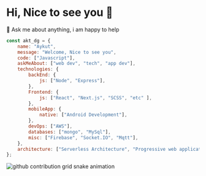 # Hi, Nice to see you 👋
💬 Ask me about anything, i am happy to help
  
<!--<img align="right" alt="GIF" src="https://github.com/abhisheknaiidu/abhisheknaiidu/blob/master/code.gif?raw=true" width="350" height="480" />-->

```javascript
const akt_dg = {
    name: "Aykut",
    message: "Welcome, Nice to see you",
    code: ["Javascript"],
    askMeAbout: ["web dev", "tech", "app dev"],
    technologies: {
        backEnd: {
            js: ["Node", "Express"],
        },
        Frontend: {
            js: ["React", "Next.js", "SCSS", "etc" ],
        },
        mobileApp: {
            native: ["Android Development"],
        },
        devOps: ["AWS"],
        databases: ["mongo", "MySql"],
        misc: ["Firebase", "Socket.IO", "Mqtt"],
    },
    architecture: ["Serverless Architecture", "Progressive web applications", "Single page applications"],
};
```
  
<!--if you like what i do, maybe consider buying me a coffee/tea 🥺👉👈-->

<!-- <a href="https://www.buymeacoffee.com/abhisheknaiidu" target="_blank"><img src="https://cdn.buymeacoffee.com/buttons/v2/default-red.png" alt="Buy Me A Coffee" width="150" ></a>[](url)-->


<picture>
  <source media="(prefers-color-scheme: dark)" srcset="https://raw.githubusercontent.com/wildgenie/wildgenie/output/github-contribution-grid-snake-dark.svg">
  <source media="(prefers-color-scheme: light)" srcset="https://raw.githubusercontent.com/wildgenie/wildgenie/output/github-contribution-grid-snake.svg">
  <img alt="github contribution grid snake animation" src="https://raw.githubusercontent.com/wildgenie/wildgenie/output/github-contribution-grid-snake.svg">
</picture>
